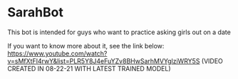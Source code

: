 # SarahBot
This bot is intended for guys who want to practice asking girls out on a date

If you want to know more about it, see the link below:
https://www.youtube.com/watch?v=sMfXtFI4rwY&list=PLR5Y8J4eFuYZv8BHwSarhMVYglziWRY5S
(VIDEO CREATED IN 08-22-21 WITH LATEST TRAINED MODEL)
